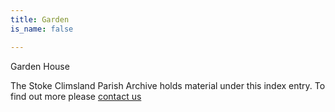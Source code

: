 ```yaml
---
title: Garden
is_name: false

---
```


Garden House


The Stoke Climsland Parish Archive holds material under this index entry. To find out more please [contact us](/contact/)

